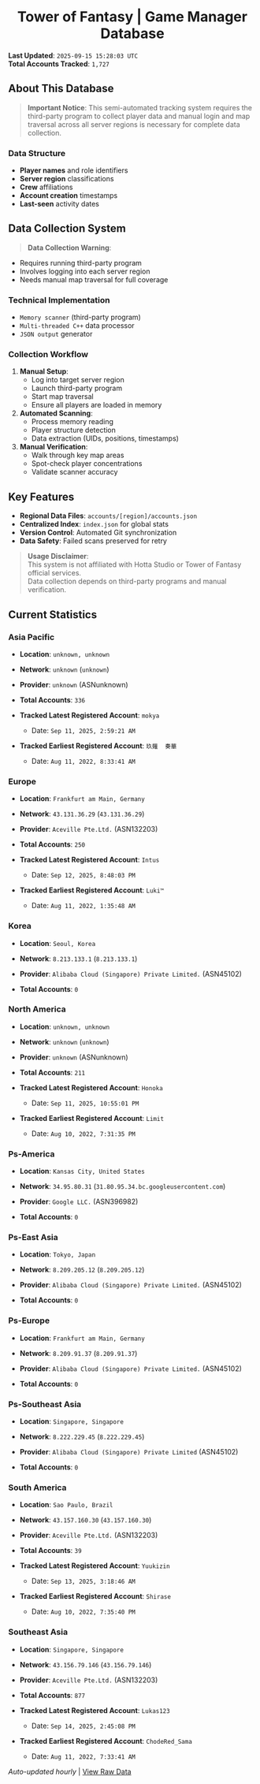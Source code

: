 <h1 align='center'>Tower of Fantasy | Game Manager Database</h1>

**Last Updated**: `2025-09-15 15:28:03 UTC`  
**Total Accounts Tracked**: `1,727`  

## About This Database

> **Important Notice**: This semi-automated tracking system requires the third-party program to collect player data and manual login and map traversal across all server regions is necessary for complete data collection.

### Data Structure
- **Player names** and role identifiers  
- **Server region** classifications  
- **Crew** affiliations  
- **Account creation** timestamps  
- **Last-seen** activity dates  

## Data Collection System

> **Data Collection Warning**:  
- Requires running third-party program  
- Involves logging into each server region  
- Needs manual map traversal for full coverage  

### Technical Implementation
- `Memory scanner` (third-party program)  
- `Multi-threaded C++` data processor  
- `JSON output` generator  

### Collection Workflow
1. **Manual Setup**:  
   - Log into target server region  
   - Launch third-party program  
   - Start map traversal  
   - Ensure all players are loaded in memory  
2. **Automated Scanning**:  
   - Process memory reading  
   - Player structure detection  
   - Data extraction (UIDs, positions, timestamps)  
3. **Manual Verification**:  
   - Walk through key map areas  
   - Spot-check player concentrations  
   - Validate scanner accuracy  

## Key Features
- **Regional Data Files**: `accounts/[region]/accounts.json`  
- **Centralized Index**: `index.json` for global stats  
- **Version Control**: Automated Git synchronization  
- **Data Safety**: Failed scans preserved for retry  

> **Usage Disclaimer**:  
This system is not affiliated with Hotta Studio or Tower of Fantasy official services.  
Data collection depends on third-party programs and manual verification.

## Current Statistics

### Asia Pacific

- **Location**: `unknown, unknown`  
- **Network**: `unknown` (`unknown`)  
- **Provider**: `unknown` (ASNunknown)  

- **Total Accounts**: `336`  
- **Tracked Latest Registered Account**: `mokya`  
  - Date: `Sep 11, 2025, 2:59:21 AM`  
- **Tracked Earliest Registered Account**: `玖薙  奏華`  
  - Date: `Aug 11, 2022, 8:33:41 AM`  

### Europe

- **Location**: `Frankfurt am Main, Germany`  
- **Network**: `43.131.36.29` (`43.131.36.29`)  
- **Provider**: `Aceville Pte.Ltd.` (ASN132203)  

- **Total Accounts**: `250`  
- **Tracked Latest Registered Account**: `Intus`  
  - Date: `Sep 12, 2025, 8:48:03 PM`  
- **Tracked Earliest Registered Account**: `Luki™`  
  - Date: `Aug 11, 2022, 1:35:48 AM`  

### Korea

- **Location**: `Seoul, Korea`  
- **Network**: `8.213.133.1` (`8.213.133.1`)  
- **Provider**: `Alibaba Cloud (Singapore) Private Limited.` (ASN45102)  

- **Total Accounts**: `0`  

### North America

- **Location**: `unknown, unknown`  
- **Network**: `unknown` (`unknown`)  
- **Provider**: `unknown` (ASNunknown)  

- **Total Accounts**: `211`  
- **Tracked Latest Registered Account**: `Honoka`  
  - Date: `Sep 11, 2025, 10:55:01 PM`  
- **Tracked Earliest Registered Account**: `Limit`  
  - Date: `Aug 10, 2022, 7:31:35 PM`  

### Ps-America

- **Location**: `Kansas City, United States`  
- **Network**: `34.95.80.31` (`31.80.95.34.bc.googleusercontent.com`)  
- **Provider**: `Google LLC.` (ASN396982)  

- **Total Accounts**: `0`  

### Ps-East Asia

- **Location**: `Tokyo, Japan`  
- **Network**: `8.209.205.12` (`8.209.205.12`)  
- **Provider**: `Alibaba Cloud (Singapore) Private Limited.` (ASN45102)  

- **Total Accounts**: `0`  

### Ps-Europe

- **Location**: `Frankfurt am Main, Germany`  
- **Network**: `8.209.91.37` (`8.209.91.37`)  
- **Provider**: `Alibaba Cloud (Singapore) Private Limited.` (ASN45102)  

- **Total Accounts**: `0`  

### Ps-Southeast Asia

- **Location**: `Singapore, Singapore`  
- **Network**: `8.222.229.45` (`8.222.229.45`)  
- **Provider**: `Alibaba Cloud (Singapore) Private Limited` (ASN45102)  

- **Total Accounts**: `0`  

### South America

- **Location**: `Sao Paulo, Brazil`  
- **Network**: `43.157.160.30` (`43.157.160.30`)  
- **Provider**: `Aceville Pte.Ltd.` (ASN132203)  

- **Total Accounts**: `39`  
- **Tracked Latest Registered Account**: `Yuukizin`  
  - Date: `Sep 13, 2025, 3:18:46 AM`  
- **Tracked Earliest Registered Account**: `Shirase `  
  - Date: `Aug 10, 2022, 7:35:40 PM`  

### Southeast Asia

- **Location**: `Singapore, Singapore`  
- **Network**: `43.156.79.146` (`43.156.79.146`)  
- **Provider**: `Aceville Pte.Ltd.` (ASN132203)  

- **Total Accounts**: `877`  
- **Tracked Latest Registered Account**: `Lukas123`  
  - Date: `Sep 14, 2025, 2:45:08 PM`  
- **Tracked Earliest Registered Account**: `ChodeRed_Sama`  
  - Date: `Aug 11, 2022, 7:33:41 AM`  


*Auto-updated hourly* | [View Raw Data](https://github.com/soevielofficial/tofgm-database)